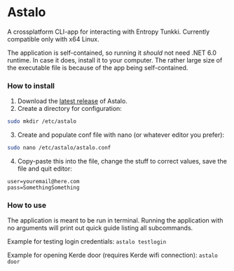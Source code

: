 # Astalo

A crossplatform CLI-app for interacting with Entropy Tunkki. Currently compatible only with x64 Linux.

The application is self-contained, so running it *should* not need .NET 6.0 runtime. In case it does, install it to your computer. The rather large size of the executable file is because of the app being self-contained.

### How to install
1. Download the [latest release](https://github.com/MURTOMAASORTAJA/Astalo/releases/tag/best-release-so-far) of Astalo.
2. Create a directory for configuration:
```bash
sudo mkdir /etc/astalo
```
3. Create and populate conf file with nano (or whatever editor you prefer):
```bash
sudo nano /etc/astalo/astalo.conf
```
4. Copy-paste this into the file, change the stuff to correct values, save the file and quit editor:
```
user=youremail@here.com
pass=SomethingSomething
```

### How to use
The application is meant to be run in terminal.
Running the application with no arguments will print out quick guide listing all subcommands.

Example for testing login credentials:
`astalo testlogin`

Example for opening Kerde door (requires Kerde wifi connection):
`astalo door`
